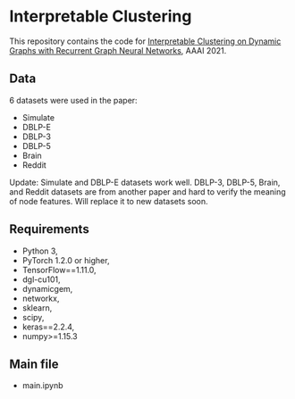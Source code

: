 Interpretable Clustering
=====

This repository contains the code for [Interpretable Clustering on Dynamic Graphs with Recurrent Graph Neural Networks](https://arxiv.org/abs/2012.08740), AAAI 2021.

## Data

6 datasets were used in the paper:

- Simulate
- DBLP-E
- DBLP-3
- DBLP-5
- Brain
- Reddit

Update:
Simulate and DBLP-E datasets work well.
DBLP-3, DBLP-5, Brain, and Reddit datasets are from another paper and hard to verify the meaning of node features. Will replace it to new datasets soon.

## Requirements
  * Python 3,
  * PyTorch 1.2.0 or higher,
  * TensorFlow==1.11.0,
  * dgl-cu101,
  * dynamicgem,
  * networkx,
  * sklearn,
  * scipy,
  * keras==2.2.4,
  * numpy>=1.15.3

## Main file
  * main.ipynb


